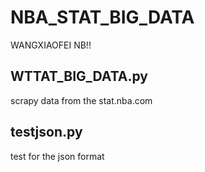 # NBA_STAT_BIG_DATA

WANGXIAOFEI NB!!

## WTTAT_BIG_DATA.py
scrapy data from the stat.nba.com

## testjson.py

test for the json format

